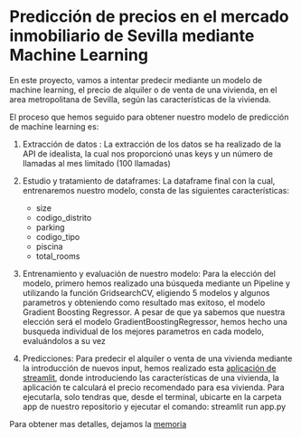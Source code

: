 # Predicción de precios en el mercado inmobiliario de Sevilla mediante Machine Learning

En este proyecto, vamos a intentar predecir mediante un modelo de machine learning, el precio de alquiler o de venta de una vivienda, en el area metropolitana de Sevilla, según las características de la vivienda.


El proceso que hemos seguido para obtener nuestro modelo de predicción de machine learning es:

1. Extracción de datos :
La extracción de los datos se ha realizado de la API de idealista, la cual nos proporcionó unas keys y un número de llamadas al mes limitado (100 llamadas)

2. Estudio y tratamiento de dataframes: 
La dataframe final con la cual, entrenaremos nuestro modelo, consta de las siguientes características:
    * size
    * codigo_distrito
    * parking
    * codigo_tipo
    * piscina
    * total_rooms
               
3. Entrenamiento y evaluación de nuestro modelo: 
Para la elección del modelo, primero hemos realizado una búsqueda mediante un Pipeline y utilizando la función GridsearchCV, eligiendo 5 modelos y algunos parametros y obteniendo como resultado mas exitoso, el modelo Gradient Boosting Regressor.
A pesar de que ya sabemos que nuestra elección será el modelo GradientBoostingRegressor, hemos hecho una busqueda individual de los mejores parametros en cada modelo, evaluándolos a su vez
            
4. Predicciones:
Para predecir el alquiler o venta de una vivienda mediante la introducción de nuevos input, hemos realizado esta [aplicación de streamlit](https://github.com/ManuelRF86/proyecto_ML_alquiler/blob/main/app/app.py), donde introduciendo las características de una vivienda, la aplicación te calculará el precio recomendado para esa vivienda.
Para ejecutarla, solo tendras que, desde el terminal, ubicarte en la carpeta app de nuestro repositorio y ejecutar el comando: streamlit run app.py

Para obtener mas detalles, dejamos la [memoria]()

